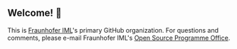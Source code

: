 ## Welcome! 👋

This is [Fraunhofer IML](https://www.iml.fraunhofer.de/en.html)'s primary GitHub organization.
For questions and comments, please e-mail Fraunhofer IML's [Open Source Programme Office](mailto:ospo@iml.fraunhofer.de).
